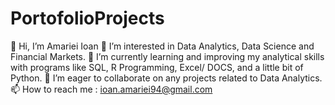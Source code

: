 # PortofolioProjects
👋 Hi, I’m Amariei Ioan
👀 I’m interested in Data Analytics, Data Science and Financial Markets.
🌱 I’m currently learning and improving my analytical skills with programs like SQL, R Programming, Excel/ DOCS, and a little bit of Python.
💞️ I’m eager to collaborate on any projects related to Data Analytics.
📫 How to reach me : ioan.amariei94@gmail.com
